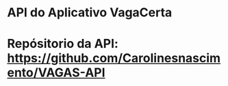 # API do Aplicativo VagaCerta
# Repósitorio da API: https://github.com/Carolinesnascimento/VAGAS-API
